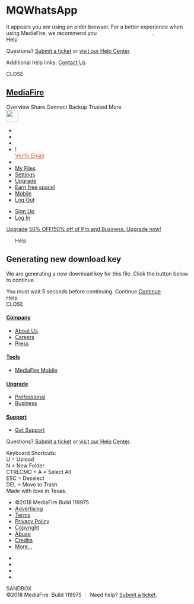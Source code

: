 # MQWhatsApp
 <!DOCTYPE html> <html lang="en-US" xmlns:fb="http://www.facebook.com/2008/fbml" xmlns="http://www.w3.org/1999/xhtml"> <head>  <meta http-equiv="Content-Type" content="text/html; charset=iso-8859-1" />
<title>File sharing and storage made simple</title>
<META NAME="keywords" CONTENT="online storage, free storage, cloud Storage, collaboration, backup file Sharing, share Files, photo backup, photo sharing, ftp replacement, cross platform, remote access, mobile access, send large files, recover files, file versioning, undelete, Windows, PC, Mac, OS X, Linux, iPhone, iPad, Android" />
<META NAME="description" CONTENT="MediaFire is a simple to use free service that lets you put all your photos, documents, music, and video in a single place so you can access them anywhere and share them everywhere." />
<META NAME="ROBOTS" CONTENT="NOINDEX,NOFOLLOW" />
<META NAME="GOOGLEBOT" CONTENT="NOINDEX,NOFOLLOW" />
<META NAME="SLURP" CONTENT="NOINDEX,NOFOLLOW" />
<meta name="google-translate-customization" content="5587c1b0a958bf07-62a8e309de686e87-gc92f61279a2c8524-11"></meta>
<meta http-equiv="Cache-Control" content="no-store, no-cache, must-revalidate, post-check=0, pre-check=0" />
<meta http-equiv="Pragma" content="no-cache" />
<meta http-equiv="Expires" content="0" />
<meta http-equiv="X-UA-Compatible" content="IE=edge,chrome=1" />
<meta property="og:image" content="http://www.mediafire.com/images/logos/mf_logo250x250.png" />
<meta property="twitter:image" content="http://www.mediafire.com/images/mf_logo50x50.png" />
<meta property="og:title" content="MediaFire" />
<meta property="twitter:title" content="MediaFire" />
<meta property="og:description" content="MediaFire is a simple to use free service that lets you put all your photos, documents, music, and video in a single place so you can access them anywhere and share them everywhere." />
<meta property="twitter:description" content="MediaFire is a simple to use free service that lets you put all your photos, documents, music, and video in a single place so you can access them anywhere and share them everywhere." />
<meta property="og:type" content="website" />
<meta property="og:site_name" content="MediaFire" />
<meta property="og:url" content="http://www.mediafire.com" />
<meta property="fb:app_id" content="124578887583575" />

<!-- iOS 6 smart banner -->
<meta name="apple-itunes-app" content="app-id=555646196" />

<meta name="viewport" content="width=device-width, initial-scale=1.0">

<!-- MSIE 10 -->
<meta name="msapplication-TileColor" content="#2C86DB">
<meta name="msapplication-TileImage" content="favicon.png">
  <link href="//static.mediafire.com/css/mfv3_119975.php?ver=nonssl" rel="stylesheet" type="text/css"/> <link href="//static.mediafire.com/css/mfv4_119975.php?ver=nonssl&date=2018-04-17" rel="stylesheet" type="text/css"/>  <link href= https://fonts.googleapis.com/css?family=Open+Sans:800,700,400,300  rel= stylesheet  type= text/css />  <!--[if lte IE 8]> <link rel="stylesheet" type="text/css" href="//static.mediafire.com/css/ie.css_119975.php?ver=nonssl"/> <![endif]--> <!--[if lt IE 7]> <link rel="stylesheet" type="text/css" href="//static.mediafire.com/css/ie6.css_119975.php?ver=nonssl"/> <![endif]--> <!--[if IE 7]> <link rel="stylesheet" type="text/css" href="//static.mediafire.com/css/ie7.css_119975.php?ver=nonssl"/> <![endif]-->  <link rel="icon" href="/favicon.ico"/>  <script src="https://www.google.com/recaptcha/api.js"></script> <script type="text/javascript">var acK= true;var aCH= live ;var aWJ= false;function asO(e,qv){var vU=qv+ :  ;if(e.name){vU+= Error name: " +e.name+ "   ;}if(e.message){vU+= Error message: " +e.message+ "   ;}Ku(5,vU);};var Iu= File sharing and storage made simple ; </script>  <script type="text/javascript" src="http://ajax.googleapis.com/ajax/libs/jquery/1.7.2/jquery.min.js"> </script>  <script language="JavaScript" type="text/JavaScript">try{if(typeof jQuery=="undefined"){document.write( <scri + pt type="text/javascript" src="//static.mediafire.com/js/jquery/1.7.2/jquery.min.js"></sc + ript> );}}catch(e){asO(e, HDR:jquery_check );} </script>   <style type="text/css"> #statusmessage{position:fixed;top:200px;}  </style> <script type="text/javascript">var JS_LoadTime= 119975;var sDefaultShareLinkProtocol= http ;window.onload=function(){Cy();}; </script>  <script type="text/javascript"> 
dataLayer = [{
  
   userType :  anonymous ,
   country :  OM ,
   release :  119975 ,
   adTemplate :   
}];
 </script>  <script>(function(w,d,s,l,i){w[l]=w[l]||[];w[l].push({ gtm.start :new Date().getTime(),event: gtm.js });var f=d.getElementsByTagName(s)[0],j=d.createElement(s),dl=l!= dataLayer ? &l= +l:  ;j.async=true;j.src= https://www.googletagmanager.com/gtm.js?id= +i+dl;f.parentNode.insertBefore(j,f);})(window,document, script , dataLayer , GTM-53LP4T );</script>   <script>
!function(f,b,e,v,n,t,s){if(f.fbq)return;n=f.fbq=function(){n.callMethod?
n.callMethod.apply(n,arguments):n.queue.push(arguments)};if(!f._fbq)f._fbq=n;
n.push=n;n.loaded=!0;n.version= 2.0 ;n.queue=[];t=b.createElement(e);t.async=!0;
t.src=v;s=b.getElementsByTagName(e)[0];s.parentNode.insertBefore(t,s)}(window,
document, script , //connect.facebook.net/en_US/fbevents.js );

fbq( init ,  542578585845936 );
fbq( track ,  PageView );
</script> <noscript><img height="1" width="1" style="display:none" src="https://www.facebook.com/tr?id=542578585845936&ev=PageView&noscript=1"/></noscript> <script type="text/javascript">

try{
(function(i,s,o,g,r,a,m){i[ GoogleAnalyticsObject ]=r;i[r]=i[r]||function(){
  (i[r].q=i[r].q||[]).push(arguments)},i[r].l=1*new Date();a=s.createElement(o),
  m=s.getElementsByTagName(o)[0];a.async=1;a.src=g;m.parentNode.insertBefore(a,m)
  })(window,document, script , //www.google-analytics.com/analytics.js , ga );

  ga( create ,  UA-829541-1 ,  auto );
  ga( set ,  dimension1 , unregistered );
  ga( set ,  dimension7 , legacy );
  
  ga( send ,  pageview );
}catch(e){}
</script> <script>
var googLink = function(el) {
    var url = el.href;
    ga( send ,  event ,  outbound ,  click , url, {
         hitCallback : function () {
            // If link does not open in a new tab, redirect now
            if (el.target !==  _blank )
                document.location = url;
        }
    });
    // Cancel redirect, if any, we will redirect on callback
    if (el.target !==  _blank )
        return false;
}
</script>   <script type="text/javascript">var MYF_WIDGET_STORAGE_totalStorage= 10737418240;MYF_WIDGET_STORAGE_usedStorage= 0;MYF_WIDGET_STORAGE_usedStoragePercent=Math.round(Math.min(parseFloat(MYF_WIDGET_STORAGE_usedStorage/MYF_WIDGET_STORAGE_totalStorage),1)*100),aXq= false,aXm= false,aWh="",aXE= 0,aWx= false,aXd= 4.50 ,window.addEventListener( onload ,function(){aXa();}); </script>   <link rel="apple-touch-icon" sizes="180x180" href="/apple-touch-icon.png"/> <meta name="msapplication-TileColor" content="#0077ff"> <meta name="theme-color" content="#0077ff"> <link rel="icon" type="image/vnd.microsoft.icon" href="/favicon.ico"/> </head> <body class=" mobile-device freeAccount darkTheme" ontouchstart="">  <noscript><iframe src="https://www.googletagmanager.com/ns.html?id=GTM-53LP4T" height="0" width="0" style="display:none;visibility:hidden"></iframe></noscript>   <div id="statusmessage" name="statusmessage" style="display:none;"> <div style="width:600px;margin:auto;padding:10px;opacity:0.95;"> <div class="statusmessage_wrapper" style="padding:20px;text-align:center;"> <div id="statusmessage_text" name="statusmessage_text"></div> <div id="dismiss_message_div"> Click to dismiss this message </div> </div> </div> </div>  <div id="modal_window_popup" style="display:none" class="popup"> <a href= #  OnClick="bfM( modal_window_popup );return false;" id="modal_window_closer" class="popup-close"></a> <div class="modalMsgWrapper" style=""> <iframe name="modal_msg_iframe" id="modal_msg_iframe" src="/blank.html" scrolling="no" frameborder="0" allowTransparency="true"></iframe> </div> </div>  <div id="notify_main" class="msg_default msg_size1" style="display:none;" onclick="Qv(event);" onmouseover="if(!NH&& !NB)OI(4);NH=true;" onmouseout="NH=false;"> <div class="notify_msgwrapper"> <p> <span id="notify_msgtitle_min" class="notify_msgtitle_min">100 Recent Messages</span> <span id="notify_msgtitle" class="notify_msgtitle">Message title goes here</span> <span id="notify_msgbody" class="notify_msgbody">Short paragraph explaining the nature of the message goes here.</span> </p> </div> <div id="notify_msgscroll" class="notify_msgscroll"> <a class="msgscroll_up" href="#" onclick="Pf();return false;"></a> <a class="msgscroll_dn" href="#" onclick="Pe();return false;"></a> <p id="notify_msgnumber" class="msgnumber"></p> </div> </div>   <div class="upgrade_your_browser"> <div class="wrap"> It appears you are using an older browser. For a better experience when using MediaFire, we recommend you <a href="#" style="color:#fff;text-decoration:underline;cursor:pointer;" onclick="LoadIframeLightbox( /dynamic/template_popup.php?page=upgrade_browser ,680,300);return false;">upgrade your browser</a>. </div> </div> <div id="container" class="   ">  <div id="helpContainer" class="floatingTabsBox">     <form id="" class="helpForm open" action="" style=""> <div id="tabHelp" class="floatingTab"> <div>Help</div> <span class="indicator-left"></span> </div> <p>Questions? <a href="/help/submit_a_ticket.php" target="_blank">Submit a ticket</a> or <a href="/help/" target="_blank">visit our Help Center</a>.</p> <p class="additionalHelpLinks">Additional help links: <a href="/help/submit_a_ticket.php" target="_blank">Contact Us</a> </p> <div class="expandHelpClose" onClick="$( #helpContainer ).removeClass( expandHelp );"><span class="indicator-down"></span>CLOSE</div> </form> </div>  <div id="content_container"> <a name="top"></a> <textarea id="holdtext" style="display:none"></textarea>  <div id="header">      <div class="wrap cf" style="position:relative;"> <h2 class="logo cf">  <a href="/">MediaFire</a>  <span class="slogan"></span> </h2>   <div class="homeNavLinks"> <a class="section-1" onClick="$( #responsiveHome ).moveTo(2);">Overview</a> <a class="section-2" onClick="$( #responsiveHome ).moveTo(3);">Share</a> <a class="section-3" onClick="$( #responsiveHome ).moveTo(4);">Connect</a> <a class="section-4" onClick="$( #responsiveHome ).moveTo(5);">Backup</a> <a class="section-5" onClick="$( #responsiveHome ).moveTo(6);">Trusted</a> <a class="section-6" onClick="$( #responsiveHome ).moveTo(7);">More</a> </div>      <div id="logged_in_info" class="login_inprogress" > <div class="dropdown dropdownOnClick ddRight cf">  <a id="loggedin" class="gbtnPrimary prelogin" title="Logged in as "> <span class="smArrowDown"></span> <span id="avatar-icon" class="arrow_tab">  <span><img src="http://www.mediafire.com/images/icons/myfiles/default.png" style="width: 32px; height: 32px" /></span> </span> </a>  <ul id="loggedin_dropdown">  <li class="ddStaticTxt"> </li>  <li class="ddStaticTxt"><div></div></li>  <li class="ddStaticTxt">  </li>      <li> <span class="notificationBubble" style="display:block;">!</span> <a href="javascript:void(0);" style="color:#D85724!important;" OnClick="LoadIframeLightbox( /dynamic/template_popup.php?page=email_validation_lightbox ,720,435,false,false,true);">Verify Email</a> </li>    <li class="divider"></li> <li><a href="/" class="ico30folder">My Files</a></li> <li><a href="/#settings" class="ico30settings">Settings</a></li>  <li><a href="/upgrade/" class="ico30upgrade">Upgrade</a></li>  <li><a href="/earnspace/" class="ico30add">Earn free space!</a></li>    <li><a href="/software/" class="ico30mobile">Mobile</a></li>  <li><a href="#" class="ico30logout" OnClick="dO();return false;" style="margin-bottom:5px;">Log Out</a></li> </ul> </div>  <div id="notloggedin_wrapper" class="hide"> <div id="notloggedin" class="prelogin"> <ul id="login_signup" data-redirect="true"> <li class="signup_button"><a href="/upgrade/" class="gbtnTertiary leftBtn">Sign Up</a></li> <li id="loginTabWrap"> <a class="loginPageLink gbtnTertiary rightBtn" href="/login"> Log In <span class="loginActivateTW"></span> <span class="loginActivateFB"></span> </a> </li> </ul> </div> </div> </div>  <div id="signUpLogin" style="display:none"> <ul class="nav"> <div class="gbtnPrimary ico30help" title="Click for help" onClick="$( #helpContainer ).toggleClass( expandHelp );">Help</div> <a href="/" class="gbtnPrimary ico30folder">My Files</a> </ul> </div>  <a id="upgrade_acct" class="gbtnSecondary upgrade_acct ico30upgrade" href="/upgrade" title="Upgrade Now!" style="margin-top:17px;">Upgrade</a> <a class="gbtnSecondary upgrade_discount ico30upgrade" href="/upgrade" style="margin-top:17px;">50% OFF!<span class="tooltip point-up alt">50% off of Pro and Business. Upgrade now!</span></a> <ul id="secondaryHeaderNav" class="nav" > <div class="gbtnPrimary ico30help" title="Click for help" onClick="$( #helpContainer ).toggleClass( expandHelp );">Help</div>  </ul>     </div>      </div>  <div id="fb-root"></div>  <script type="text/javascript">$( .floatingTab ).click(function(e){if($(this).hasClass( open )){$(this).removeClass( open );$(this).parent().animate({right: -380},250, easeOutExpo );}else{$(this).addClass( open );$(this).parent().animate({right:0},700, easeOutExpo );}});$( .floatingTabsButtons .cancelBtn ).click(function(e){$( .floatingTab ).removeClass( open );$(this).parent().parent().animate({right: -380},250, easeOutExpo );}); </script>   <script language="JavaScript" src="https://cdn.ravenjs.com/3.11.0/raven.min.js" type="text/javascript"> </script> <script type="text/javascript"> 
try{
Raven.config( https://b485f78905914cc6bc93782cb819e399@sentry.io/141235 , {
    release:  119975 ,
    environment:  production ,
    sampleRate: 0.1
});
Raven.setUserContext();
}catch(e){}
 </script>   <script language="JavaScript" src="//static.mediafire.com/js/master_119975.js" type="text/javascript"> </script> <script language="JavaScript" type="text/JavaScript">bkA= 8p32oq748y8 ;identifier=  ;UserLogin= 0 ;UserEmail= n/a ;fu= 0;lB= 0;if(lB==1)var bdq= https ;else var bdq= http ;var WRInitTime=(new Date()).getTime();var wM= 0;var wL= 0;var bLinkedFacebook= 0;var bLinkedTwitter= 0;var FBAppId= 124578887583575 ;var FBAPIVersion= v2.9/ ;var yO= 120000;var yP= 120000;var mI;try{jQuery(function($){function aaP(abv){return abv.replace(/\W+/,"-").toLowerCase();};FHI_FadeTimer=null,FHI_FadeDelay=2000,FHI_DisableTimerCount=false,FHI_IconsWrapper=$("body.myfiles #subFooterWrap, body.filePreview #subFooterWrap, body.fileEdit #subFooterWrap");FHI_HideFooterHelpIcons=function(){if(!FHI_DisableTimerCount&& !$("#footer").hasClass("tabMF")&& !$("#footer").hasClass("tabMFhelp")){FHI_IconsWrapper.fadeOut("slow");}};$("body").bind("mousemove.fhi",function(){FHI_IconsWrapper.fadeIn("fast");clearTimeout(FHI_FadeTimer);if(!FHI_DisableTimerCount&& !$("#footer").hasClass("tabMF")&& !$("#footer").hasClass("tabMFhelp")){FHI_FadeTimer=setTimeout(FHI_HideFooterHelpIcons,FHI_FadeDelay);}});FHI_IconsWrapper.on("mouseenter.fhi",function(){FHI_DisableTimerCount=true;}).on("mouseleave.fhi",function(){FHI_DisableTimerCount=false;});var Jd=BrowserName();if(Jd==="Internet Explorer"){document.body.className=document.body.className.replace(/(\sie\d+|^ie\d+)/g,  );Jd="ie"+parseInt(Bm(),10);}if(Jd==="Opera"&&parseInt(Bm(),10)>=15){Jd="newOpera";}$(document.body).addClass(aaP(lc())+" "+aaP(Jd));$( #form_login1 ).keydown(function(e){e=e||window.event;if(e.keyCode==13&&($( #login_pass ).val()!=  ||$( #login_email ).val()!=  )){$(this).closest( form ).submit();return false;}});$("#page_screen").on("click",QU);});}catch(e){asO(e, HDR:os_browser_check );} </script> <script type="text/javascript">try{$(document).ready(function(){  aoy("free,pro,biz,tools");  });}catch(e){asO(e, HDR:show_menu );}$("#loggedin_dropdown .ico30settings:contains( Settings )").click(function(){if(parent&&parent.Rz){parent.Rz( settings );return false;}return true;});$("#loggedin_dropdown .ico30folder:contains( My Files )").click(function(){if(parent&&parent.Rz){parent.Rz( myfiles );return false;}return true;}); </script> <script type="text/javascript">try{setInterval(function(){if(aL( mfloggedoff )== true ){window.localStorage&&localStorage.clear();top.location= /logout.php ;}},30000);}catch(e){} </script> 
<script type="text/javascript">
    var iCountDown = 5;

    UpdateCountDown();

    var xInterval = setInterval(function () {
        if (--iCountDown) {
            UpdateCountDown();
        } else {
            clearInterval(xInterval);

            SwitchMessage();

            setTimeout(function () {
                window.location =  /file/gimvqyg3s5twcqi/updatepref-plus.txt ;
            }, 2500);
        }
    }, 1000);

    function UpdateCountDown() {
        var eElement = null;

        if (eElement = document.getElementById( count-down )) {
            eElement.innerHTML = iCountDown;
        }
    }

    function SwitchMessage () {
        var eElement = null;

        //if (eElement = document.getElementById( download_repair_wrapper )) {
        //    eElement.style.backgroundImage = "url(  )";
        //} -- keep, might need later, gabe

        if (eElement = document.getElementById( failure_msg )) {
            eElement.style.display =  none ;
        }

        if (eElement = document.getElementById( dlrestart_msg )) {
             eElement.style.display =  block ;
        }
    }
</script>

<div id="download_repair_wrapper" class="DownloadRepair">
        <div id="failure_msg">
        <div id="dlRepairMessage2" class="DownloadRepair-generateKeyMessage">
            <h2 class="DownloadRepair-title">Generating new download key</h2>
            <p>
                We are generating a new download key for this file.
                <span class="DownloadRepair-instructionText">Click the button below to continue.</span>
            </p>
            <a class="gbtnPrimary DownloadRepair-continueDelay">
                <span class="tooltip point-down">You must wait 5 seconds before continuing.</span>
                <span class="DownloadRepair-continueDelayText">Continue</span>
            </a>
            <a href="/file/gimvqyg3s5twcqi/updatepref-plus.txt"
               id="continue-btn"
               title="You must wait 5 seconds before continuing."
               class="gbtnTertiary DownloadRepair-continue"
               rel="nofollow">
               Continue
            </a>
            <script>
                // Do not delay button for a 5 second countdown
                var iCountDown = 5;
                var eButton = document.getElementById( continue-btn );
                var eInstructionText = document.getElementsByClassName( DownloadRepair-instructionText )[0];
                var eDisabledButton = document.getElementsByClassName( DownloadRepair-continueDelay )[0];
                var eEnabledButton = document.getElementsByClassName( DownloadRepair-continue )[0];

                // 30 second timer
                if (iCountDown === 30) {
                    // Show the disabled button immediately for a 5 second timer
                    eDisabledButton.style.display =  inline-block ;
                    eEnabledButton.style.display =  none ;
                    // Enable continue button and hide disabled button after timer
                    setTimeout(function() {
                        eEnabledButton.style.display =  inline-block ;
                        eDisabledButton.style.display =  none ;
                        eInstructionText.style.display =  inline ;
                    }, 5000);

                // 5 second timer
                } else {
                    eEnabledButton.style.display =  inline-block ;
                    eInstructionText.style.display =  inline ;
                }
            </script>
        </div>
        <b class="DownloadRepair-timer">
            Restarting download in:
            <span id="count-down">
                5            </span>
            seconds
        </b>
            </div>
    <div id="dlrestart_msg" class="DownloadRepair-restarting">
        Your download is restarting&hellip;
    </div>
    </div>

 <div style="clear:both;"></div> </div> </div>     <div id="footer" class="footer"> <div class="wrap" id="mainFooterWrap"> <div class="footerColWrap cf"> <div class="footerCol"><h4><a href="/about/">Company</a></h4> <ul> <li class="minFooterShow"><a href="/about/">About<b> Us</b></a></li> <li><a href="/about/jobs.php">Careers</a></li> <li><a href="/press/">Press</a></li> <li><a href="http://blog.mediafire.com/" target="_blank">Company Blog</a></li> </ul> </div> <div class="footerCol"><h4><a href="/software/index.php">Tools</a></h4> <ul>   <li class="minFooterShow"><a href="/software/mobile/"><b>MediaFire </b>Mobile</a>  </ul> </div> <div class="footerCol"><h4><a href="/upgrade/">Upgrade</a></h4> <ul> <li><a href="/upgrade/index.php?plan=Pro">Professional</a></li>  <li><a href="/upgrade/index.php?plan=Business">Business</a></li>  </ul> </div> <div class="footerCol" style="margin-right:0;"><h4><a href="/help/" target="_blank">Support</a></h4> <ul> <li class="minFooterShow"><a href="/help/" target="_blank">Get Support</b></a></li>  </ul> </div> </div> <div id="google_translate_element"></div> <script type="text/javascript">function googleTranslateElementInit(){new google.translate.TranslateElement({pageLanguage: en ,layout:google.translate.TranslateElement.InlineLayout.HORIZONTAL,gaTrack:true,gaId: UA-829541-1 }, google_translate_element );} </script> <script type="text/javascript">(function(){var googleTranslateScript=document.createElement( script );googleTranslateScript.type= text/javascript ;googleTranslateScript.async=true;googleTranslateScript.src= //translate.google.com/translate_a/element.js?cb=googleTranslateElementInit ;(document.getElementsByTagName( head )[0]||document.getElementsByTagName( body )[0]).appendChild(googleTranslateScript);})(); </script> </div>  <div id="subFooterWrap"> <div id="subFooter" class="wrap"> <div class="footerTabLogo" onclick="$( #footer ).attr( class , tabMF );$( #google_translate_element ).appendTo( #google_translate_element_dynamic );"> <span></span> </div> <div class="footerTabHelp ico30help" onclick="$( #footer ).attr( class , tabMFhelp );"> <span>Help</span> </div> <div class="myfilesFooterClose" onclick="$( #footer ).attr( class ,  );"> <span><span class="indicator-down"></span>CLOSE</span> </div> <div id="myfilesTabMF"> <div class="footerColWrap cf"> <div class="footerCol"><h4><a href="/about/">Company</a></h4> <ul> <li class="minFooterShow"><a href="/about/">About Us</a></li> <li><a href="/about/jobs.php">Careers</a></li> <li><a href="/press/">Press</a></li> </ul> </div> <div class="footerCol"><h4><a href="/software/index.php">Tools</a></h4> <ul>   <li class="minFooterShow"><a href="/software/mobile/">MediaFire Mobile</a>  </ul> </div> <div class="footerCol"><h4><a href="/upgrade/">Upgrade</a></h4> <ul> <li><a href="/upgrade/index.php?plan=Pro">Professional</a></li>  <li><a href="/upgrade/index.php?plan=Business">Business</a></li>  </ul> </div> <div class="footerCol" style="margin-right:0;"><h4><a href="/help/submit_a_ticket.php" target="_blank">Support</a></h4> <ul> <li class="minFooterShow"><a href="/help/" target="_blank">Get Support</a></li>  </ul> </div> </div> </div> <div class="myfilesTabHelp"> <p>Questions? <a href="/help/submit_a_ticket.php" target="_blank">Submit a ticket</a> or <a href="/help/" target="_blank">visit our Help Center</a>.</p> <div class="footerShortcuts"> Keyboard Shortcuts: <div class="footerShortcutHide"><span>U</span> = Upload</div> <div class="footerShortcutHide"><span>N</span> = New Folder</div> <div><span class="footerShortcutsWin">CTRL</span><span class="footerShortcutsMac">CMD</span> + <span>A</span> = Select All</div> <div><span>ESC</span> = Deselect</div> <div class="lastShortcut"><span>DEL</span> = Move to Trash</div> </div> </div>  <div id="google_translate_element_dynamic"></div> <span class="texasNote">Made with love in Texas.</span> <ul class="subFooterLinks"> <li id="copyrightInfo">&copy;2018 MediaFire<span> Build 119975</span></li> <li><a href="/advertising/">Advertising</a></li> <li><a href="/policies/terms_of_service.php">Terms</a></li> <li><a href="/policies/privacy_policy.php">Privacy Policy</a></li> <li><a href="/policy_violation/copyright.php">Copyright</a></li> <li><a href="/policy_violation/terms_of_service.php">Abuse</a></li> <li><a href="/credits/">Credits</a></li> <li><a href="/about/">More...</a></li> </ul> <div class="subFooterSocialWrap"> <ul id="subFooterSocial"> <li class="footerIcn"><a href="http://blog.mediafire.com/" class="footerIcnBlog" target="_blank"><span class="footerIcnBlog"></span></a></li> <li class="footerIcn"><a href="http://google.com/+mediafire" class="footerIcnGP" target="_blank" rel="noreferrer"><span class="footerIcnGP"></span></a></li> <li class="footerIcn"><a href="http://twitter.com/#!/mediafire" class="footerIcnTw" target="_blank" rel="noreferrer"><span class="footerIcnTw"></span></a></li> <li class="footerIcn" style="margin-left:0;"><a href="http://www.facebook.com/mediafire" class="footerIcnFb" target="_blank" rel="noreferrer"><span class="footerIcnFb"></span></a></li> </ul> </div> <div class="socialLinks" id="minSocialLinks"> <a href="http://www.facebook.com/mediafire" class="shareFacebook"></a> <a href="http://twitter.com/mediafire" class="shareTwitter"></a> <a href="http://google.com/+mediafire" class="sharePlus"></a> <a href="http://blog.mediafire.com/" class="shareBlogger"></a> </div> </div> </div> </div> <div class="sandboxLabel labelRibbon">SANDBOX</div>  <div id="simpleFooter"> <div class="wrap"> <span>&copy;2018 MediaFire&nbsp;&nbsp;<span>Build 119975</span></span><span style="opacity:.5;border-left:1px solid #999;margin:0 8px 0 10px;"></span> Need help? <a href="/help/submit_a_ticket.php" target="_blank">Submit a ticket</a>. </div> </div> <div id="page_screen">&nbsp;</div>  <iframe src="/blank.html" style="display:none;" id="userwork" name="userwork" width="0" height="0" frameborder="0"></iframe> <iframe src="/blank.html" style="display:none;" id="emailwork" name="emailwork" width="0" height="0" frameborder="0"></iframe>  <script type="text/javascript" defer>try{DoShow("notloggedin_wrapper");}catch(e){asO(e, FTR:do_show );}try{cR();}catch(e){asO(e, FTR:check_login );}try{$(function(){  });}catch(e){asO(e, FTR:on_load );}try{ap(-1);}catch(e){asO(e, FTR:set_header_tabs );}try{var gV=document.getElementById( pagename );if(gV){$( body ).addClass(gV.value);}}catch(e){asO(e, FTR:check_pagename );}try{$(function(){$( #submit_login ).click(function(){$( #login_form ).hide();$( #login_spinner ).show();setTimeout(function(){$( #login_spinner ).hide();$( #login_form ).show();},60000);});});}catch(e){asO(e, FTR:login_submit );} </script>  <script type="text/javascript" defer>  function aXk(){if(!aWJ){if(typeof tH.aWM=== boolean && !tH.aWM){aTj();}return;}if(typeof aXX!== undefined ){if(aXX()){return true;}}if(typeof aWI!== undefined &&UserLogin==0){LoadIframeLightbox( /templates/tos.php?anonymous= +aXl,720,574,false,false,true,false,true);return false;}var aYc=new tH.Dv();aYc.aZf({success:function(data,ts,Yi){var aYS=data.response.terms_of_service;if(aYS.user_accepted_terms=== yes ){if(typeof tH.aWM=== boolean && !tH.aWM){aTj();}}else{if($( #modal_window_popup ).is( :visible )){return false;}else{LoadIframeLightbox( /templates/tos.php?token= ,720,574,false,false,true,false,true);return;}}}});};if(typeof tH.aWM=== boolean && !tH.aWM){aTj();}$( .pig_latin ).text(function(aqC,aUE){var aVr=aUE.replace(/\b(\w+?)(\w)ay\b/g, $2$1 );$(this).attr( href , mailto: +aVr);return aVr;}); </script> <!-- No QuantCast tag found. --> </body> </html>
